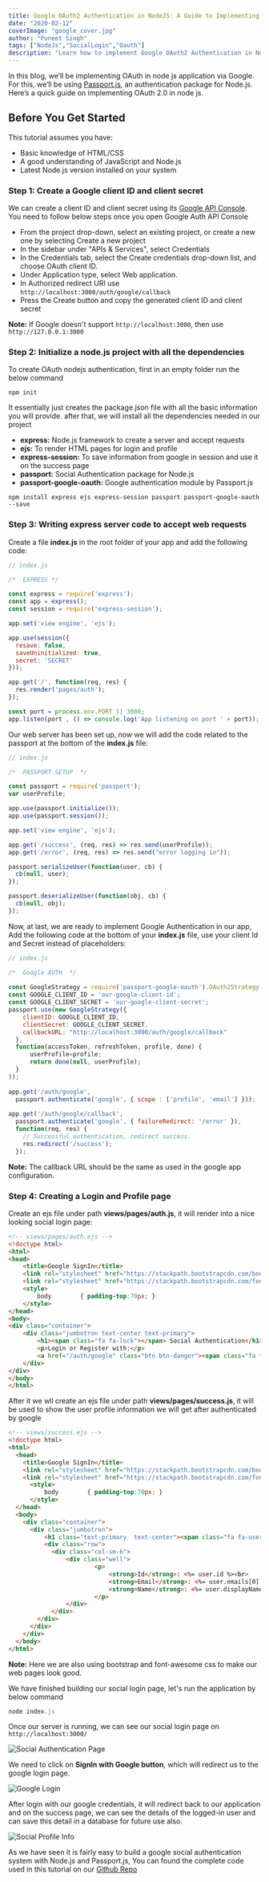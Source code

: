```yaml
---
title: Google OAuth2 Authentication in NodeJS: A Guide to Implementing OAuth in Node.js
date: "2020-02-12"
coverImage: "google_cover.jpg"
author: "Puneet Singh"
tags: ["NodeJs","SocialLogin","Oauth"]
description: "Learn how to implement Google OAuth2 Authentication in NodeJS using Passport"
---
```


In this blog, we’ll be implementing  OAuth in node js application via Google. For this, we’ll be using [Passport.js](http://www.passportjs.org/), an authentication package for Node.js. Here’s a quick guide on implementing OAuth 2.0 in node js​. 

## Before You Get Started
This tutorial assumes you have:

*   Basic knowledge of HTML/CSS
*   A good understanding of JavaScript and Node.js
*   Latest Node.js version installed on your system

### Step 1: Create a Google client ID and client secret

We can create a client ID and client secret using its [Google API Console](https://console.developers.google.com/). You need to follow below steps once you open Google Auth API Console 

- From the project drop-down, select an existing project, or create a new one by selecting Create a new project
- In the sidebar under "APIs & Services", select Credentials
- In the Credentials tab, select the Create credentials drop-down list, and choose OAuth client ID.
- Under Application type, select Web application.
- In Authorized redirect URI use `http://localhost:3000/auth/google/callback`
- Press the Create button and copy the generated client ID and client secret

**Note:** If Google doesn't support `http://localhost:3000`, then use `http://127.0.0.1:3000`

### Step 2: Initialize a node.js project with all the dependencies

To create OAuth nodejs authentication, first in an empty folder run the below command

```
npm init
```
It essentially just creates the package.json file with all the basic information you will provide. after that, we will install all the dependencies needed in our project 


- **express:**  Node.js framework to create a server and accept requests
- **ejs:**  To render HTML pages for login and profile
- **express-session:**  To save information from google in session and use it on the success page
- **passport:** Social Authentication package for Node.js
- **passport-google-oauth:**  Google authentication module by Passport.js

```
npm install express ejs express-session passport passport-google-oauth --save
```


### Step 3: Writing express server code to accept web requests

Create a file **index.js** in the root folder of your app and add the following code: 


```javascript
// index.js

/*  EXPRESS */

const express = require('express');
const app = express();
const session = require('express-session');

app.set('view engine', 'ejs');

app.use(session({
  resave: false,
  saveUninitialized: true,
  secret: 'SECRET' 
}));

app.get('/', function(req, res) {
  res.render('pages/auth');
});

const port = process.env.PORT || 3000;
app.listen(port , () => console.log('App listening on port ' + port));
```

Our web server has been set up, now we will add the code related to the passport at the bottom of the **index.js** file:


```javascript
// index.js

/*  PASSPORT SETUP  */

const passport = require('passport');
var userProfile;

app.use(passport.initialize());
app.use(passport.session());

app.set('view engine', 'ejs');

app.get('/success', (req, res) => res.send(userProfile));
app.get('/error', (req, res) => res.send("error logging in"));

passport.serializeUser(function(user, cb) {
  cb(null, user);
});

passport.deserializeUser(function(obj, cb) {
  cb(null, obj);
});
```


Now, at last, we are ready to implement Google Authentication in our app, Add the following code at the bottom of your **index.js** file, use your client Id and Secret instead of placeholders:


```javascript
// index.js

/*  Google AUTH  */
 
const GoogleStrategy = require('passport-google-oauth').OAuth2Strategy;
const GOOGLE_CLIENT_ID = 'our-google-client-id';
const GOOGLE_CLIENT_SECRET = 'our-google-client-secret';
passport.use(new GoogleStrategy({
    clientID: GOOGLE_CLIENT_ID,
    clientSecret: GOOGLE_CLIENT_SECRET,
    callbackURL: "http://localhost:3000/auth/google/callback"
  },
  function(accessToken, refreshToken, profile, done) {
      userProfile=profile;
      return done(null, userProfile);
  }
));
 
app.get('/auth/google', 
  passport.authenticate('google', { scope : ['profile', 'email'] }));
 
app.get('/auth/google/callback', 
  passport.authenticate('google', { failureRedirect: '/error' }),
  function(req, res) {
    // Successful authentication, redirect success.
    res.redirect('/success');
  });

```
**Note:** The callback URL should be the same as used in the google app configuration.

### Step 4: Creating a Login and Profile page

Create an ejs file under path **views/pages/auth.js**, it will render into a nice looking social login page:

```html
<!-- views/pages/auth.ejs -->
<!doctype html>
<html>
<head>
    <title>Google SignIn</title>
    <link rel="stylesheet" href="https://stackpath.bootstrapcdn.com/bootstrap/4.4.1/css/bootstrap.min.css">
    <link rel="stylesheet" href="https://stackpath.bootstrapcdn.com/font-awesome/4.7.0/css/font-awesome.min.css">
    <style>
        body        { padding-top:70px; }
    </style>
</head>
<body>
<div class="container">
    <div class="jumbotron text-center text-primary">
        <h1><span class="fa fa-lock"></span> Social Authentication</h1>
        <p>Login or Register with:</p>
        <a href="/auth/google" class="btn btn-danger"><span class="fa fa-google"></span> SignIn with Google</a>
    </div>
</div>
</body>
</html> 
```

After it we wll create an ejs file under path **views/pages/success.js**, it will be used to show the user profile information we will get after authenticated by google

```html
<!-- views/success.ejs -->
<!doctype html>
<html>
  <head>
    <title>Google SignIn</title>
    <link rel="stylesheet" href="https://stackpath.bootstrapcdn.com/bootstrap/4.4.1/css/bootstrap.min.css"> <!-- load bootstrap css -->
    <link rel="stylesheet" href="https://stackpath.bootstrapcdn.com/font-awesome/4.7.0/css/font-awesome.min.css"> <!-- load fontawesome -->
      <style>
          body        { padding-top:70px; }
      </style>
  </head>
  <body>
    <div class="container">
      <div class="jumbotron">
          <h1 class="text-primary  text-center"><span class="fa fa-user"></span> Profile Information</h1>
          <div class="row">
            <div class="col-sm-6">
                <div class="well">
                        <p>
                            <strong>Id</strong>: <%= user.id %><br>
                            <strong>Email</strong>: <%= user.emails[0].value %><br>
                            <strong>Name</strong>: <%= user.displayName %>
                        </p>
                </div>
            </div>
        </div>
      </div>
    </div>
  </body>
</html> 
```
**Note:** Here we are also using bootstrap and font-awesome css to make our web pages look good. 



We have finished building our social login page, let's run the application by below command


```js
node index.js
```

Once our server is running, we can see our social login page on `http://localhost:3000/`

![Social Authentication Page](social_login.jpg "Social Authentication Page")

We need to click on **SignIn with Google button**, which will redirect us to the google login page.

![Google Login](google_login.jpg "Google Login")

After login with our google credentials, it will redirect back to our application and on the success page, we can see the details of the logged-in user and can save this detail in a database for future use also.

![Social Profile Info](profileinfo_google.jpg "Social Profile Info")

As we have seen it is fairly easy to build a google social authentication system with Node.js and Passport.js, You can found the complete code used in this tutorial on our [Github Repo](https://github.com/LoginRadius/engineering-blog-samples/tree/master/NodeJs/GoogleAuthenticationPassport)